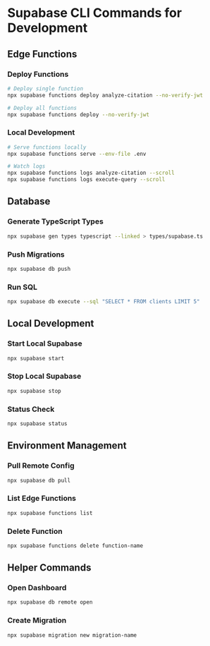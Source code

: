 # Supabase CLI Commands for Development

## Edge Functions

### Deploy Functions
```bash
# Deploy single function
npx supabase functions deploy analyze-citation --no-verify-jwt

# Deploy all functions
npx supabase functions deploy --no-verify-jwt
```

### Local Development
```bash
# Serve functions locally
npx supabase functions serve --env-file .env

# Watch logs
npx supabase functions logs analyze-citation --scroll
npx supabase functions logs execute-query --scroll
```

## Database

### Generate TypeScript Types
```bash
npx supabase gen types typescript --linked > types/supabase.ts
```

### Push Migrations
```bash
npx supabase db push
```

### Run SQL
```bash
npx supabase db execute --sql "SELECT * FROM clients LIMIT 5"
```

## Local Development

### Start Local Supabase
```bash
npx supabase start
```

### Stop Local Supabase
```bash
npx supabase stop
```

### Status Check
```bash
npx supabase status
```

## Environment Management

### Pull Remote Config
```bash
npx supabase db pull
```

### List Edge Functions
```bash
npx supabase functions list
```

### Delete Function
```bash
npx supabase functions delete function-name
```

## Helper Commands

### Open Dashboard
```bash
npx supabase db remote open
```

### Create Migration
```bash
npx supabase migration new migration-name
```